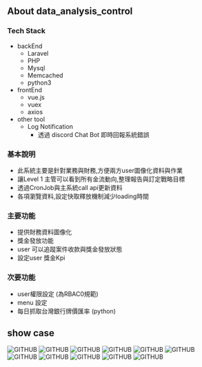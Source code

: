 ## About data_analysis_control

### Tech Stack

* backEnd
    * Laravel
    * PHP
    * Mysql 
    * Memcached
    * python3
* frontEnd
    * vue.js
    * vuex
    * axios
* other tool
    * Log Notification
        * 透過 discord Chat Bot 即時回報系統錯誤
 
 ### 基本說明
 
 * 此系統主要是針對業務與財務,方便兩方user圖像化資料與作業
 * 讓Level 1 主管可以看到所有金流動向,整理報告與訂定戰略目標
 * 透過CronJob與主系統call api更新資料
 * 各項瀏覽資料,設定快取釋放機制減少loading時間
  
 ### 主要功能
 
 * 提供財務資料圖像化
 * 獎金發放功能
 * user 可以追蹤案件收款與獎金發放狀態
 * 設定user 獎金Kpi
 
 ### 次要功能
 
 * user權限設定 (為RBAC0規範)
 * menu 設定
 * 每日抓取台灣銀行牌價匯率 (python) 
 
 ## show case
 
![GITHUB](https://raw.githubusercontent.com/shaunlin064/dataanalysiscontrol/master/storage/app/public/showcase/head.png "head")
![GITHUB](https://raw.githubusercontent.com/shaunlin064/dataanalysiscontrol/master/storage/app/public/showcase/review-1.png "review")
![GITHUB](https://raw.githubusercontent.com/shaunlin064/dataanalysiscontrol/master/storage/app/public/showcase/review-2.png "review")
![GITHUB](https://raw.githubusercontent.com/shaunlin064/dataanalysiscontrol/master/storage/app/public/showcase/review-3.png "review")
![GITHUB](https://raw.githubusercontent.com/shaunlin064/dataanalysiscontrol/master/storage/app/public/showcase/review-4.png "review")
![GITHUB](https://raw.githubusercontent.com/shaunlin064/dataanalysiscontrol/master/storage/app/public/showcase/review-5.png "review")
![GITHUB](https://raw.githubusercontent.com/shaunlin064/dataanalysiscontrol/master/storage/app/public/showcase/provide-1.png "review")
![GITHUB](https://raw.githubusercontent.com/shaunlin064/dataanalysiscontrol/master/storage/app/public/showcase/info-1.png "review")
![GITHUB](https://raw.githubusercontent.com/shaunlin064/dataanalysiscontrol/master/storage/app/public/showcase/info-2.png "review")
![GITHUB](https://raw.githubusercontent.com/shaunlin064/dataanalysiscontrol/master/storage/app/public/showcase/setting.png "review")
![GITHUB](https://raw.githubusercontent.com/shaunlin064/dataanalysiscontrol/master/storage/app/public/showcase/exchange.png "review")
